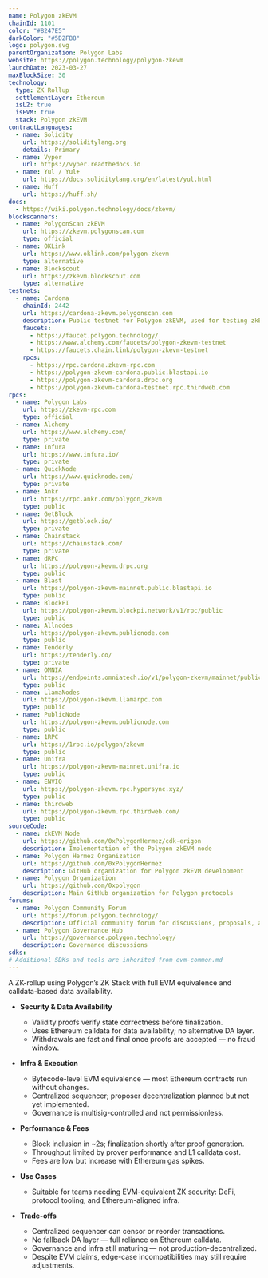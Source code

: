 ```yaml
---
name: Polygon zkEVM
chainId: 1101
color: "#8247E5"
darkColor: "#5D2FB8"
logo: polygon.svg
parentOrganization: Polygon Labs
website: https://polygon.technology/polygon-zkevm
launchDate: 2023-03-27
maxBlockSize: 30
technology:
  type: ZK Rollup
  settlementLayer: Ethereum
  isL2: true
  isEVM: true
  stack: Polygon zkEVM
contractLanguages:
  - name: Solidity
    url: https://soliditylang.org
    details: Primary
  - name: Vyper
    url: https://vyper.readthedocs.io
  - name: Yul / Yul+
    url: https://docs.soliditylang.org/en/latest/yul.html
  - name: Huff
    url: https://huff.sh/
docs:
  - https://wiki.polygon.technology/docs/zkevm/
blockscanners:
  - name: PolygonScan zkEVM
    url: https://zkevm.polygonscan.com
    type: official
  - name: OKLink
    url: https://www.oklink.com/polygon-zkevm
    type: alternative
  - name: Blockscout
    url: https://zkevm.blockscout.com
    type: alternative
testnets:
  - name: Cardona
    chainId: 2442
    url: https://cardona-zkevm.polygonscan.com
    description: Public testnet for Polygon zkEVM, used for testing zkEVM smart contracts and dApps before mainnet deployment.
    faucets:
      - https://faucet.polygon.technology/
      - https://www.alchemy.com/faucets/polygon-zkevm-testnet
      - https://faucets.chain.link/polygon-zkevm-testnet
    rpcs:
      - https://rpc.cardona.zkevm-rpc.com
      - https://polygon-zkevm-cardona.public.blastapi.io
      - https://polygon-zkevm-cardona.drpc.org
      - https://polygon-zkevm-cardona-testnet.rpc.thirdweb.com
rpcs:
  - name: Polygon Labs
    url: https://zkevm-rpc.com
    type: official
  - name: Alchemy
    url: https://www.alchemy.com/
    type: private
  - name: Infura
    url: https://www.infura.io/
    type: private
  - name: QuickNode
    url: https://www.quicknode.com/
    type: private
  - name: Ankr
    url: https://rpc.ankr.com/polygon_zkevm
    type: public
  - name: GetBlock
    url: https://getblock.io/
    type: private
  - name: Chainstack
    url: https://chainstack.com/
    type: private
  - name: dRPC
    url: https://polygon-zkevm.drpc.org
    type: public
  - name: Blast
    url: https://polygon-zkevm-mainnet.public.blastapi.io
    type: public
  - name: BlockPI
    url: https://polygon-zkevm.blockpi.network/v1/rpc/public
    type: public
  - name: Allnodes
    url: https://polygon-zkevm.publicnode.com
    type: public
  - name: Tenderly
    url: https://tenderly.co/
    type: private
  - name: OMNIA
    url: https://endpoints.omniatech.io/v1/polygon-zkevm/mainnet/public
    type: public
  - name: LlamaNodes
    url: https://polygon-zkevm.llamarpc.com
    type: public
  - name: PublicNode
    url: https://polygon-zkevm.publicnode.com
    type: public
  - name: 1RPC
    url: https://1rpc.io/polygon/zkevm
    type: public
  - name: Unifra
    url: https://polygon-zkevm-mainnet.unifra.io
    type: public
  - name: ENVIO
    url: https://polygon-zkevm.rpc.hypersync.xyz/
    type: public
  - name: thirdweb
    url: https://polygon-zkevm.rpc.thirdweb.com/
    type: public
sourceCode:
  - name: zkEVM Node
    url: https://github.com/0xPolygonHermez/cdk-erigon
    description: Implementation of the Polygon zkEVM node
  - name: Polygon Hermez Organization
    url: https://github.com/0xPolygonHermez
    description: GitHub organization for Polygon zkEVM development
  - name: Polygon Organization
    url: https://github.com/0xpolygon
    description: Main GitHub organization for Polygon protocols
forums:
  - name: Polygon Community Forum
    url: https://forum.polygon.technology/
    description: Official community forum for discussions, proposals, and support
  - name: Polygon Governance Hub
    url: https://governance.polygon.technology/
    description: Governance discussions
sdks:
# Additional SDKs and tools are inherited from evm-common.md
---
```


A ZK-rollup using Polygon’s ZK Stack with full EVM equivalence and calldata-based data availability.

- **Security & Data Availability**  
  - Validity proofs verify state correctness before finalization.  
  - Uses Ethereum calldata for data availability; no alternative DA layer.  
  - Withdrawals are fast and final once proofs are accepted — no fraud window.

- **Infra & Execution**  
  - Bytecode-level EVM equivalence — most Ethereum contracts run without changes.  
  - Centralized sequencer; proposer decentralization planned but not yet implemented.  
  - Governance is multisig-controlled and not permissionless.

- **Performance & Fees**  
  - Block inclusion in ~2s; finalization shortly after proof generation.  
  - Throughput limited by prover performance and L1 calldata cost.  
  - Fees are low but increase with Ethereum gas spikes.

- **Use Cases**  
  - Suitable for teams needing EVM-equivalent ZK security: DeFi, protocol tooling, and Ethereum-aligned infra.

- **Trade-offs**  
  - Centralized sequencer can censor or reorder transactions.  
  - No fallback DA layer — full reliance on Ethereum calldata.  
  - Governance and infra still maturing — not production-decentralized.  
  - Despite EVM claims, edge-case incompatibilities may still require adjustments.